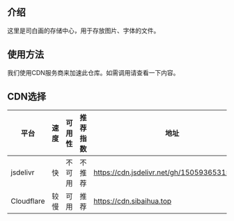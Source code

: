 ## 介绍
这里是司白画的存储中心，用于存放图片、字体的文件。
## 使用方法
我们使用CDN服务商来加速此仓库。如需调用请查看一下内容。
## CDN选择
平台|速度|可用性|推荐指数|地址
--|--|--|--|--
jsdelivr|快|不可用|不推荐|https://cdn.jsdelivr.net/gh/15059365315/CDN/
Cloudflare|较慢|可用|推荐|https://cdn.sibaihua.top
